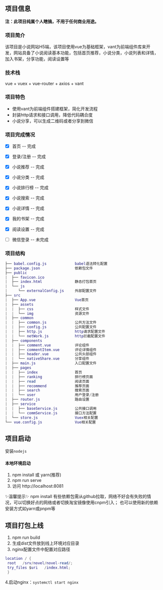 ## 项目信息
__注：此项目纯属个人瞎搞，不用于任何商业用途。__

### 项目简介
该项目是小说网站H5端，该项目使用vue为基础框架，vant为前端组件库来开发，网站具备了小说阅读基本功能，包括首页推荐，小说分类，小说列表和详情，
加入书架，分享功能，阅读设置等

### 技术栈
vue + vuex + vue-router + axios + vant

### 项目特色
- 使用vant为前端组件搭建框架，简化开发流程
- 封装http请求和接口调用，降低代码耦合度
- 小说分享，可以生成二维码或者分享到微信

### 项目完成情况
- [x] 首页 -- 完成
- [x] 登录/注册 -- 完成
- [x] 小说推荐 -- 完成
- [x] 小说分类 -- 完成
- [x] 小说排行榜 -- 完成
- [x] 小说搜索 -- 完成
- [x] 小说详情 -- 完成
- [x] 我的书架 -- 完成
- [x] 阅读设置 -- 完成
- [ ] 微信登录 -- 未完成


### 项目结构
``` lua
├── babel.config.js             babel语法转化配置
├── package.json                依赖包文件
├── public
|  ├── favicon.ico
|  ├── index.html               静态打包首页
|  └── js
|     └── externalConfig.js     外部配置文件
├── src
|  ├── App.vue                  Vue首页
|  ├── assets                 
|  |  ├── css                   样式文件
|  |  └── img                   资源文件
|  ├── common
|  |  ├── common.js             公共方法文件
|  |  ├── config.js             公共配置文件
|  |  ├── http.js               http请求配置文件
|  |  └── netWork.js            http拦截配置文件
|  ├── components
|  |  ├── comment.vue           评论组件
|  |  ├── commentItem.vue       评论详情组件
|  |  ├── header.vue            公共头部组件
|  |  └── nativeShare.vue       分享组件
|  ├── main.js                  入口配置文件
|  ├── pages
|  |  ├── index                 首页
|  |  ├── ranking               排行榜页面
|  |  ├── read                  阅读页面
|  |  ├── recommend             推荐页面
|  |  ├── search                搜索页面
|  |  └── user                  用户登录/注册
|  ├── router.js                路由设置
|  ├── service
|  |  ├── baseService.js        公共接口调用
|  |  └── commService.js        接口方法配置
|  └── store.js                 Vuex相关配置
└── vue.config.js               Vue相关配置
```


## 项目启动
安装`nodejs`

#### 本地环境启动
1. npm install 或 yarn(推荐)
2. npm run serve
3. 访问 http://localhost:8081

✨温馨提示✨
npm install 有些依赖包需从github拉取，网络不好会有失败的情况，可以切换好点的网络或者切换淘宝镜像使用cnpm引入；
也可以使用新的依赖安装方式如yarn或pnpm等



## 项目打包上线

1. npm run build
2. 生成dist文件放到线上环境对应目录
3. nginx配置文件中配置对应路径
``` lua
location / {
 root   /srv/novel/novel-read/;
 try_files $uri   /index.html;
 } 
```
4.启动nginx：`systemctl start nginx`
